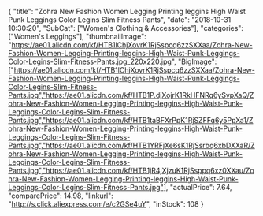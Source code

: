 {
	"title": "Zohra New Fashion Women Legging Printing leggins High Waist Punk Leggings Color Legins Slim Fitness Pants",
	"date": "2018-10-31 10:30:20",
	"SubCat": ["Women's Clothing & Accessories"],
	"categories": ["Women's Leggings"],
	"thumbnailImage": "https://ae01.alicdn.com/kf/HTB1lChjXovrK1RjSspcq6zzSXXaa/Zohra-New-Fashion-Women-Legging-Printing-leggins-High-Waist-Punk-Leggings-Color-Legins-Slim-Fitness-Pants.jpg_220x220.jpg",
	"BigImage": ["https://ae01.alicdn.com/kf/HTB1lChjXovrK1RjSspcq6zzSXXaa/Zohra-New-Fashion-Women-Legging-Printing-leggins-High-Waist-Punk-Leggings-Color-Legins-Slim-Fitness-Pants.jpg","https://ae01.alicdn.com/kf/HTB1P.djXojrK1RkHFNRq6ySvpXaQ/Zohra-New-Fashion-Women-Legging-Printing-leggins-High-Waist-Punk-Leggings-Color-Legins-Slim-Fitness-Pants.jpg","https://ae01.alicdn.com/kf/HTB1taBFXrPpK1RjSZFFq6y5PpXa1/Zohra-New-Fashion-Women-Legging-Printing-leggins-High-Waist-Punk-Leggings-Color-Legins-Slim-Fitness-Pants.jpg","https://ae01.alicdn.com/kf/HTB1YRFjXe6sK1RjSsrbq6xbDXXaR/Zohra-New-Fashion-Women-Legging-Printing-leggins-High-Waist-Punk-Leggings-Color-Legins-Slim-Fitness-Pants.jpg","https://ae01.alicdn.com/kf/HTB1jR4jXjzuK1RjSsppq6xz0XXau/Zohra-New-Fashion-Women-Legging-Printing-leggins-High-Waist-Punk-Leggings-Color-Legins-Slim-Fitness-Pants.jpg"],
	"actualPrice": 7.64,
	"comparePrice": 14.98,
	"linkurl": "http://s.click.aliexpress.com/e/c2GSe4uY",
	"inStock": 108
}
